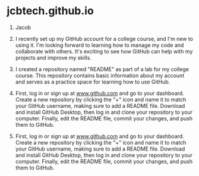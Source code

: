 # jcbtech.github.io

1. Jacob

2. I recently set up my GitHub account for a college course, and I'm new to using it. I'm looking forward to learning how to manage my code and collaborate with others. It's exciting to see how GitHub can help with my projects and improve my skills.

3. I created a repository named "README" as part of a lab for my college course. This repository contains basic information about my account and serves as a practice space for learning how to use GitHub.

4. First, log in or sign up at www.github.com and go to your dashboard. Create a new repository by clicking the "+" icon and name it to match your GitHub username, making sure to add a README file. Download and install GitHub Desktop, then log in and clone your repository to your computer. Finally, edit the README file, commit your changes, and push them to GitHub.
4. First, log in or sign up at www.github.com and go to your dashboard. Create a new repository by clicking the "+" icon and name it to match your GitHub username, making sure to add a README file. Download and install GitHub Desktop, then log in and clone your repository to your computer. Finally, edit the README file, commit your changes, and push them to GitHub.
